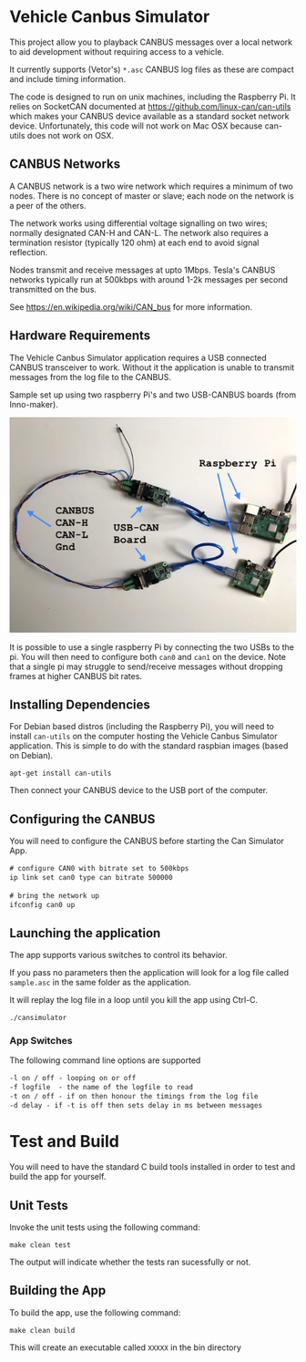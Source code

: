 # Vehicle Canbus Simulator
This project allow you to playback CANBUS messages over a local network to aid development without requiring access to a vehicle.

It currently supports (Vetor's) `*.asc` CANBUS log files as these are compact and include timing information.

The code is designed to run on unix machines, including the Raspberry Pi. It relies on SocketCAN documented at https://github.com/linux-can/can-utils which makes your CANBUS device available as a standard socket network device. Unfortunately, this code will not work on Mac OSX because can-utils does not work on OSX.

## CANBUS Networks
A CANBUS network is a two wire network which requires a minimum of two nodes. There is no concept of master or slave; each node on the network is a peer of the others.

The network works using differential voltage signalling on two wires; normally designated CAN-H and CAN-L. The network also requires a termination resistor (typically 120 ohm) at each end to avoid signal reflection.

Nodes transmit and receive messages at upto 1Mbps. Tesla's CANBUS networks typically run at 500kbps with around 1-2k messages per second transmitted on the bus.

See https://en.wikipedia.org/wiki/CAN_bus for more information.

## Hardware Requirements
The Vehicle Canbus Simulator application requires a USB connected CANBUS transceiver to work. Without it the application is unable to transmit messages from the log file to the CANBUS.

Sample set up using two raspberry Pi's and two USB-CANBUS boards (from Inno-maker).

![](./doc/CanBus-Setup.jpg "Canbus setup")

It is possible to use a single raspberry Pi by connecting the two USBs to the pi. You will then need to configure both `can0` and `can1` on the device. Note that a single pi may struggle to send/receive messages without dropping frames at higher CANBUS bit rates.

## Installing Dependencies
For Debian based distros (including the Raspberry Pi), you will need to install `can-utils` on the computer hosting the Vehicle Canbus Simulator application. This is simple to do with the standard raspbian images (based on Debian).

```
apt-get install can-utils
```

Then connect your CANBUS device to the USB port of the computer.

## Configuring the CANBUS

You will need to configure the CANBUS before starting the Can Simulator App. 

```
# configure CAN0 with bitrate set to 500kbps
ip link set can0 type can bitrate 500000

# bring the network up
ifconfig can0 up
```

## Launching the application

The app supports various switches to control its behavior.

If you pass no parameters then the application will look for a log file called `sample.asc` in the same folder as the application.

It will replay the log file in a loop until you kill the app using Ctrl-C.

```
./cansimulator
```

### App Switches

The following command line options are supported

```
-l on / off - looping on or off
-f logfile  - the name of the logfile to read
-t on / off - if on then honour the timings from the log file
-d delay - if -t is off then sets delay in ms between messages
```

# Test and Build
You will need to have the standard C build tools installed in order to test and build the app for yourself.

## Unit Tests

Invoke the unit tests using the following command:

```
make clean test
```
The output will indicate whether the tests ran sucessfully or not.

## Building the App

To build the app, use the following command:

```
make clean build
```

This will create an executable called `XXXXX` in the bin directory